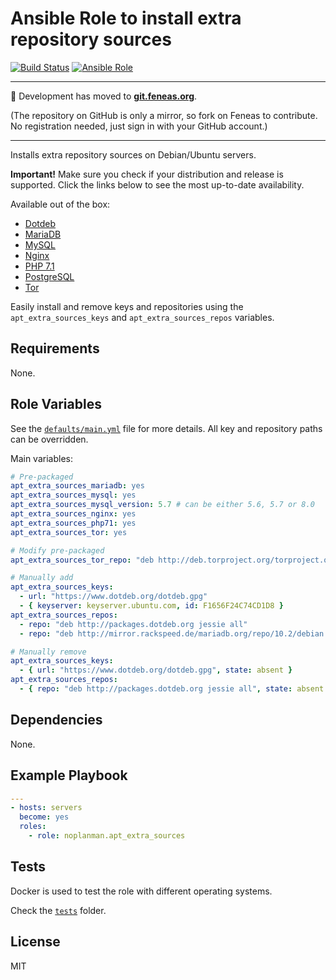 # Ansible Role to install extra repository sources

[![Build Status][travis-build-status]][travis-tests] [![Ansible Role][ansible-role-shield]][ansible-role]

---

:rocket: Development has moved to **[git.feneas.org]**.

(The repository on GitHub is only a mirror, so fork on Feneas to contribute. No registration needed, just sign in with your GitHub account.)

---

Installs extra repository sources on Debian/Ubuntu servers.

**Important!** Make sure you check if your distribution and release is supported. Click the links below to see the most up-to-date availability.

Available out of the box:
- [Dotdeb][setup-dotdeb]
- [MariaDB][setup-mariadb]
- [MySQL][setup-mysql]
- [Nginx][setup-nginx]
- [PHP 7.1][setup-php71]
- [PostgreSQL][setup-postgresql]
- [Tor][setup-tor]

Easily install and remove keys and repositories using the `apt_extra_sources_keys` and `apt_extra_sources_repos` variables.

## Requirements

None.

## Role Variables

See the [`defaults/main.yml`][defaults] file for more details.
All key and repository paths can be overridden.

Main variables:

```yaml
# Pre-packaged
apt_extra_sources_mariadb: yes
apt_extra_sources_mysql: yes
apt_extra_sources_mysql_version: 5.7 # can be either 5.6, 5.7 or 8.0
apt_extra_sources_nginx: yes
apt_extra_sources_php71: yes
apt_extra_sources_tor: yes

# Modify pre-packaged
apt_extra_sources_tor_repo: "deb http://deb.torproject.org/torproject.org tor-experimental-0.3.5.x-stretch main"

# Manually add
apt_extra_sources_keys:
  - url: "https://www.dotdeb.org/dotdeb.gpg"
  - { keyserver: keyserver.ubuntu.com, id: F1656F24C74CD1D8 }
apt_extra_sources_repos:
  - repo: "deb http://packages.dotdeb.org jessie all"
  - repo: "deb http://mirror.rackspeed.de/mariadb.org/repo/10.2/debian stretch main"

# Manually remove
apt_extra_sources_keys:
  - { url: "https://www.dotdeb.org/dotdeb.gpg", state: absent }
apt_extra_sources_repos:
  - { repo: "deb http://packages.dotdeb.org jessie all", state: absent }
```

## Dependencies

None.

## Example Playbook

```yaml
---
- hosts: servers
  become: yes
  roles:
    - role: noplanman.apt_extra_sources
```

## Tests

Docker is used to test the role with different operating systems.

Check the [`tests`] folder.

## License

MIT

[travis-build-status]: https://img.shields.io/travis/noplanman/ansible-role-apt-extra-sources.svg?style=flat-square "Travis-CI Build Status"
[travis-tests]: https://travis-ci.org/noplanman/ansible-role-apt-extra-sources "Travis-CI Tests"
[ansible-role-shield]: https://img.shields.io/ansible/role/30052.svg?style=flat-square "Apt Extra Sources on Ansible Galaxy"
[ansible-role]: https://galaxy.ansible.com/noplanman/apt_extra_sources "Apt Extra Sources on Ansible Galaxy"
[git.feneas.org]: https://git.feneas.org/noplanman/ansible-role-apt-extra-sources "Ansible Role Apt Extra Sources on Feneas"
[setup-dotdeb]: https://www.dotdeb.org/instructions/ "Setup Dotdeb repository"
[setup-mariadb]: https://downloads.mariadb.org/mariadb/repositories/ "Setup MariaDB repository"
[setup-mysql]: https://dev.mysql.com/doc/mysql-apt-repo-quick-guide/en/#repo-qg-apt-repo-manual-setup "Setup MySQL repository"
[setup-nginx]: https://nginx.org/en/linux_packages.html#stable "Setup Nginx repository"
[setup-php71]: https://packages.sury.org/php/README.txt "Setup PHP 7.1 repository"
[setup-postgresql]: https://www.postgresql.org/download/linux/ "Setup PostgreSQL repository"
[setup-tor]: https://www.torproject.org/docs/debian.html.en "Setup Tor repository"
[defaults]: https://git.feneas.org/noplanman/ansible-role-apt-extra-sources/blob/master/defaults/main.yml "Default variables"
[`tests`]: https://git.feneas.org/noplanman/ansible-role-apt-extra-sources/tree/master/tests "Tests"
